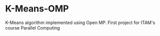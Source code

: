 # K-Means-OMP
K-Means algorithm implemented using Open MP. First project for ITAM's course Parallel Computing
